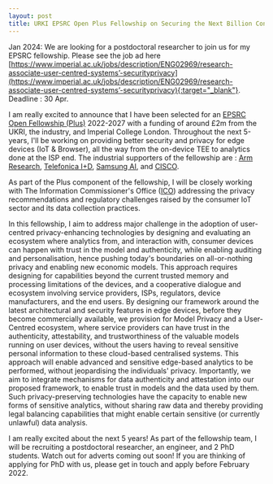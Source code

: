 ```yaml
---
layout: post
title: URKI EPSRC Open Plus Fellowship on Securing the Next Billion Consumer Devices on the Edge
---
```


Jan 2024: We are looking for a postdoctoral researcher to join us for my EPSRC fellowship. Please see the job ad here [https://www.imperial.ac.uk/jobs/description/ENG02969/research-associate-user-centred-systems’-securityprivacy](https://www.imperial.ac.uk/jobs/description/ENG02969/research-associate-user-centred-systems’-securityprivacy){:target="_blank"}. Deadline : 30 Apr.

I am really excited to announce that I have been selected for an [EPSRC Open Fellowship (Plus)](https://www.ukri.org/opportunity/epsrc-open-fellowship/) 2022-2027 with a funding of around £2m from the UKRI, the industry, and Imperial College London. Throughout the next 5-years, I'll be working on providing better security and privacy for edge devices (IoT & Browser), all the way from the on-device TEE to analytics done at the ISP end. The industrial supporters of the fellowship are : [Arm Research](https://www.arm.com/resources/research), [Telefonica I+D](https://www.telefonica.com/en/web/innovation/core-innovation), [Samsung AI](https://research.samsung.com/aicenter_cambridge), and [CISCO](https://research.cisco.com/).

As part of the Plus component of the fellowship, I will be closely working with The Information Commissioner's Office ([ICO](https://ico.org.uk/)) addressing the privacy recommendations and regulatory challenges raised by the consumer IoT sector and its data collection practices.

In this fellowship, I aim to address major challenge in the adoption of user-centred privacy-enhancing technologies by designing and evaluating an ecosystem where analytics from, and interaction with, consumer devices can happen with trust in the model and authenticity, while enabling auditing and personalisation, hence pushing today's boundaries on all-or-nothing privacy and enabling new economic models. This approach requires designing for capabilities beyond the current trusted memory and processing limitations of the devices, and a cooperative dialogue and ecosystem involving service providers, ISPs, regulators, device manufacturers, and the end users. By designing our framework around the latest architectural and security features in edge devices, before they become commercially available, we provision for Model Privacy and a User-Centred ecosystem, where service providers can have trust in the authenticity, attestability, and trustworthiness of the valuable models running on user devices, without the users having to reveal sensitive personal information to these cloud-based centralised systems. This approach will enable advanced and sensitive edge-based analytics to be performed, without jeopardising the individuals' privacy. Importantly, we aim to integrate mechanisms for data authenticity and attestation into our proposed framework, to enable trust in models and the data used by them. Such privacy-preserving technologies have the capacity to enable new forms of sensitive analytics, without sharing raw data and thereby providing legal balancing capabilities that might enable certain sensitive (or currently unlawful) data analysis.

I am really excited about the next 5 years! As part of the fellowship team, I will be recruiting a postdoctoral researcher, an engineer, and 2 PhD students. Watch out for adverts coming out soon! If you are thinking of applying for PhD with us, please get in touch and apply before February 2022.
